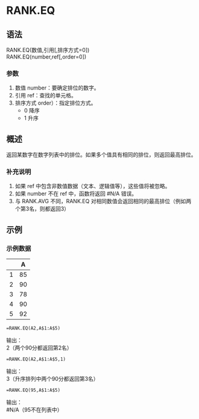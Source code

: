 # RANK.EQ

## 语法
RANK.EQ(数值,引用[,排序方式=0])  
RANK.EQ(number,ref[,order=0])

### 参数
1. 数值 number：要确定排位的数字。
2. 引用 ref：查找的单元格。
3. 排序方式 order）：指定排位方式。
    - 0  降序
    - 1  升序

## 概述
返回某数字在数字列表中的排位。如果多个值具有相同的排位，则返回最高排位。

### 补充说明
1. 如果 ref 中包含非数值数据（文本、逻辑值等），这些值将被忽略。
2. 如果 number 不在 ref 中，函数将返回 #N/A 错误。
3. 与 RANK.AVG 不同，RANK.EQ 对相同数值会返回相同的最高排位（例如两个第3名，则都返回3）

## 示例

### 示例数据
|     | A   |
| --- | --- |
| 1   | 85  |
| 2   | 90  |
| 3   | 78  |
| 4   | 90  |
| 5   | 92  |

```excel
=RANK.EQ(A2,A$1:A$5)
```
输出：  
2（两个90分都返回第2名）

```excel
=RANK.EQ(A2,A$1:A$5,1)
```
输出：  
3（升序排列中两个90分都返回第3名）

```excel
=RANK.EQ(95,A$1:A$5)
```
输出：  
#N/A（95不在列表中）
